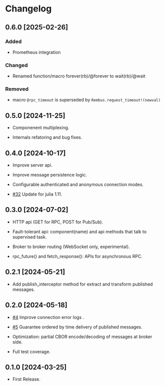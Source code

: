 # Changelog

## 0.6.0 [2025-02-26]

### Added

- Prometheus integration

### Changed

- Renamed function/macro forever(rb)/@forever to wait(rb)/@wait

### Removed

- macro `@rpc_timeout` is superseded by `Rembus.request_timeout!(newval)`

## 0.5.0 [2024-11-25]

- Componenent multiplexing.

- Internals refatoring and bug fixes.

## 0.4.0 [2024-10-17]

- Improve server api.

- Improve message persistence logic.

- Configurable authenticated and anonymous connection modes.

- [#32](https://github.com/cardo-org/Rembus.jl/issues/32) Update for julia 1.11.

## 0.3.0 [2024-07-02]

- HTTP api (GET for RPC, POST for Pub/Sub).

- Fault-tolerant api: component(name) and api methods that talk to supervised task.

- Broker to broker routing (WebSocket only, experimental).

- rpc_future() and fetch_response(): APIs for asynchronous RPC.

## 0.2.1 [2024-05-21]

- Add publish_interceptor method for extract and transform published messages.

## 0.2.0 [2024-05-18]

- [#4](https://github.com/cardo-org/Rembus.jl/issues/4) Improve connection error logs .

- [#5](https://github.com/cardo-org/Rembus.jl/issues/4) Guarantee ordered by time delivery of published messages.

- Optimization: partial CBOR encode/decoding of messages at broker side.

- Full test coverage.

## 0.1.0 [2024-03-25]

- First Release.
